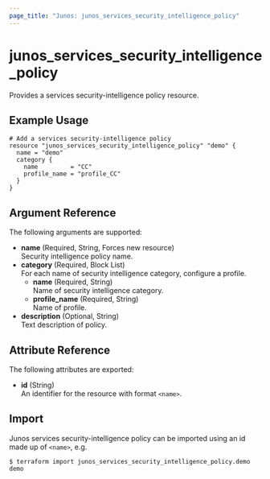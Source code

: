 ```yaml
---
page_title: "Junos: junos_services_security_intelligence_policy"
---
```


# junos_services_security_intelligence_policy

Provides a services security-intelligence policy resource.

## Example Usage

```hcl
# Add a services security-intelligence policy
resource "junos_services_security_intelligence_policy" "demo" {
  name = "demo"
  category {
    name         = "CC"
    profile_name = "profile_CC"
  }
}
```

## Argument Reference

The following arguments are supported:

- **name** (Required, String, Forces new resource)  
  Security intelligence policy name.
- **category** (Required, Block List)  
  For each name of security intelligence category, configure a profile.
  - **name** (Required, String)  
    Name of security intelligence category.
  - **profile_name** (Required, String)  
    Name of profile.
- **description** (Optional, String)  
  Text description of policy.

## Attribute Reference

The following attributes are exported:

- **id** (String)  
  An identifier for the resource with format `<name>`.

## Import

Junos services security-intelligence policy can be imported using an id made up of `<name>`, e.g.

```shell
$ terraform import junos_services_security_intelligence_policy.demo demo
```
